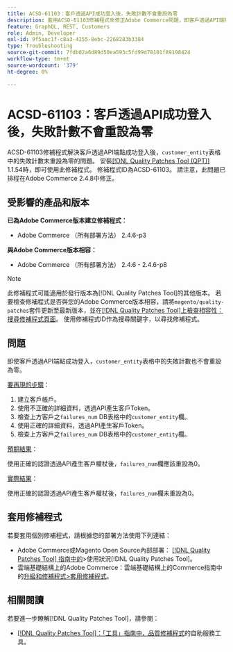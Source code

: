 ```yaml
---
title: ACSD-61103：客戶透過API成功登入後，失敗計數不會重設為零
description: 套用ACSD-61103修補程式來修正Adobe Commerce問題，即客戶透過API端點成功登入後，「customer_entity」表格中的失敗計數未重設為零。
feature: GraphQL, REST, Customers
role: Admin, Developer
exl-id: 9f5aac1f-c8a3-4255-8ebc-2268283b3384
type: Troubleshooting
source-git-commit: 7fdb02a6d89d50ea593c5fd99d78101f89198424
workflow-type: tm+mt
source-wordcount: '379'
ht-degree: 0%

---
```


# ACSD-61103：客戶透過API成功登入後，失敗計數不會重設為零

ACSD-61103修補程式解決客戶透過API端點成功登入後，`customer_entity`表格中的失敗計數未重設為零的問題。 安裝[[!DNL Quality Patches Tool (QPT)]](/help/tools/quality-patches-tool/quality-patches-tool-to-self-serve-quality-patches.md) 1.1.54時，即可使用此修補程式。 修補程式ID為ACSD-61103。 請注意，此問題已排程在Adobe Commerce 2.4.8中修正。

## 受影響的產品和版本

**已為Adobe Commerce版本建立修補程式：**

* Adobe Commerce （所有部署方法） 2.4.6-p3

**與Adobe Commerce版本相容：**

* Adobe Commerce （所有部署方法） 2.4.6 - 2.4.6-p8

>[!NOTE]
>
>此修補程式可能適用於發行版本為[!DNL Quality Patches Tool]的其他版本。 若要檢查修補程式是否與您的Adobe Commerce版本相容，請將`magento/quality-patches`套件更新至最新版本，並在[[!DNL Quality Patches Tool]上檢查相容性：搜尋修補程式頁面](https://experienceleague.adobe.com/tools/commerce-quality-patches/index.html)。 使用修補程式ID作為搜尋關鍵字，以尋找修補程式。

## 問題

即使客戶透過API端點成功登入，`customer_entity`表格中的失敗計數也不會重設為零。

<u>要再現的步驟</u>：

1. 建立客戶帳戶。
1. 使用不正確的詳細資料，透過API產生客戶Token。
1. 檢查上方客戶之`failures_num` DB表格中的`customer_entity`欄。
1. 使用正確的詳細資料，透過API產生客戶Token。
1. 檢查上方客戶之`failures_num` DB表格中的`customer_entity`欄。

<u>預期結果</u>：

使用正確的認證透過API產生客戶權杖後，`failures_num`欄應該重設為0。

<u>實際結果</u>：

使用正確的認證透過API產生客戶權杖後，`failures_num`欄未重設為0。

## 套用修補程式

若要套用個別修補程式，請根據您的部署方法使用下列連結：

* Adobe Commerce或Magento Open Source內部部署： [[!DNL Quality Patches Tool] 指南中的](/help/tools/quality-patches-tool/usage.md)>使用狀況[!DNL Quality Patches Tool]。
* 雲端基礎結構上的Adobe Commerce：雲端基礎結構上的Commerce指南中的[升級和修補程式>套用修補程式](https://experienceleague.adobe.com/docs/commerce-cloud-service/user-guide/develop/upgrade/apply-patches.html)。

## 相關閱讀

若要進一步瞭解[!DNL Quality Patches Tool]，請參閱：

* [[!DNL Quality Patches Tool]：「工具」指南中，品質修補程式](/help/tools/quality-patches-tool/quality-patches-tool-to-self-serve-quality-patches.md)的自助服務工具。
